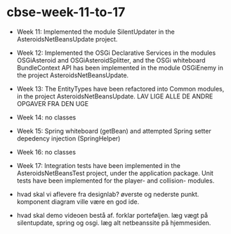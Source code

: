 # cbse-week-11-to-17

- Week 11: Implemented the module SilentUpdater in the AsteroidsNetBeansUpdate project.
- Week 12: Implemented the OSGi Declarative Services in the modules OSGiAsteroid and OSGiAsteroidSplitter, and the OSGi whiteboard BundleContext API has been implemented in the module OSGiEnemy in the project AsteroidsNetBeansUpdate.
- Week 13: The EntityTypes have been refactored into Common modules, in the project AsteroidsNetBeansUpdate. LAV LIGE ALLE DE ANDRE OPGAVER FRA DEN UGE
- Week 14: no classes
- Week 15: Spring whiteboard (getBean) and attempted Spring setter depedency injection (SpringHelper)
- Week 16: no classes
- Week 17: Integration tests have been implemented in the AsteroidsNetBeansTest project, under the application package. Unit tests have been implemented for the player- and collision- modules.




- hvad skal vi aflevere fra designlab? øverste og nederste punkt. komponent diagram ville være en god ide.
- hvad skal demo videoen bestå af. forklar porteføljen. læg vægt på silentupdate, spring og osgi. læg alt netbeanssite på hjemmesiden.
